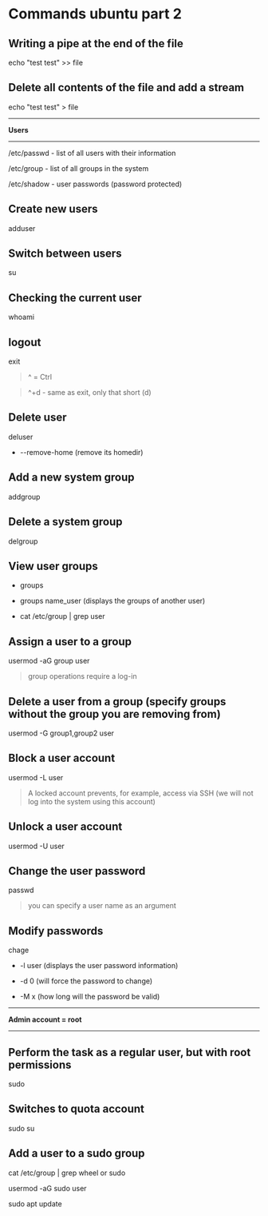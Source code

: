 # Commands ubuntu part 2 

## Writing a pipe at the end of the file
echo "test test" >> file

## Delete all contents of the file and add a stream
echo "test test" > file

---

**Users**

---

/etc/passwd - list of all users with their information

/etc/group - list of all groups in the system

/etc/shadow - user passwords (password protected)

## Create new users
adduser

## Switch between users
su

## Checking the current user
whoami

## logout
exit

> ^ = Ctrl

> ^+d - same as exit, only that short (d)

## Delete user
deluser
- --remove-home (remove its homedir)

## Add a new system group
addgroup

## Delete a system group
delgroup

## View user groups
- groups

- groups name_user (displays the groups of another user)

- cat /etc/group | grep user

## Assign a user to a group
usermod -aG group user

> group operations require a log-in

## Delete a user from a group (specify groups without the group you are removing from)
usermod -G group1,group2 user

## Block a user account
usermod -L user
> A locked account prevents, for example, access via SSH (we will not log into the system using this account)

## Unlock a user account
usermod -U user

## Change the user password
passwd
> you can specify a user name as an argument

## Modify passwords
chage
- -l user (displays the user password information)

- -d 0 (will force the password to change)

- -M x (how long will the password be valid)

---

**Admin account = root**

---

## Perform the task as a regular user, but with root permissions
sudo

## Switches to quota account
sudo su

## Add a user to a sudo group
cat /etc/group | grep wheel or sudo

usermod -aG sudo user

sudo apt update